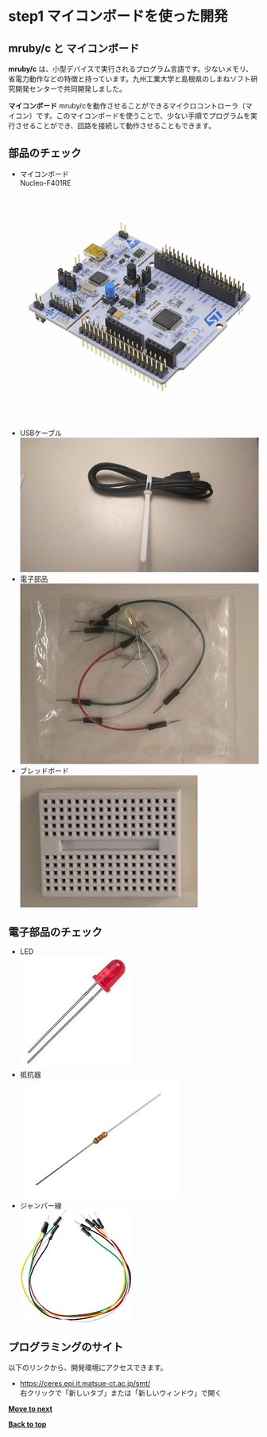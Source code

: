 # step1 マイコンボードを使った開発

## mruby/c と マイコンボード

**mruby/c** は、小型デバイスで実行されるプログラム言語です。少ないメモリ、省電力動作などの特徴と持っています。九州工業大学と島根県のしまねソフト研究開発センターで共同開発しました。

**マイコンボード** mruby/cを動作させることができるマイクロコントローラ（マイコン）です。このマイコンボードを使うことで、少ない手順でプログラムを実行させることができ、回路を接続して動作させることもできます。

## 部品のチェック

- マイコンボード<br>
  Nucleo-F401RE
![F401RE](/images/Nucleo-N401RE_side.png)
- USBケーブル<br>
![Cable](/images/cable.jpg)
- 電子部品<br>
![Parts](/images/parts.jpg)
- ブレッドボード<br>
![BreadBoard](/images/breadboard.jpg)

## 電子部品のチェック

- LED<br>
![alt text](/images/led.png)
- 抵抗器<br>
![alt text](/images/r.png)
- ジャンパー線<br>
![alt text](/images/wire.png)

## プログラミングのサイト

以下のリンクから、開発環境にアクセスできます。

- https://ceres.epi.it.matsue-ct.ac.jp/smt/<br>
  右クリックで「新しいタブ」または「新しいウィンドウ」で開く

[**Move to next**](./step1.md)

[**Back to top**](./README.md)
